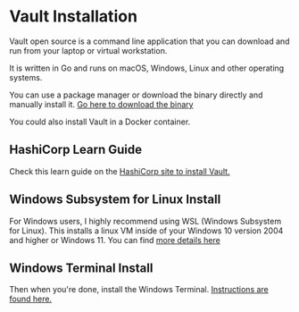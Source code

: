 # Vault Installation

Vault open source is a command line application that you can download and run from your laptop or virtual workstation.

It is written in Go and runs on macOS, Windows, Linux and other operating systems.

You can use a package manager or download the binary directly and manually install it. [Go here to download the binary](https://www.vaultproject.io/downloads/)

You could also install Vault in a Docker container.

## HashiCorp Learn Guide

Check this learn guide on the [HashiCorp site to install Vault.](https://learn.hashicorp.com/tutorials/vault/getting-started-install)

## Windows Subsystem for Linux Install
For Windows users, I highly recommend using WSL (Windows Subsystem for Linux). This installs a linux VM inside of your Windows 10 version 2004 and higher or Windows 11. You can find [more details here](https://docs.microsoft.com/en-us/windows/wsl/install)

## Windows Terminal Install
Then when you're done, install the Windows Terminal. [Instructions are found here.](https://docs.microsoft.com/en-us/windows/terminal/install)